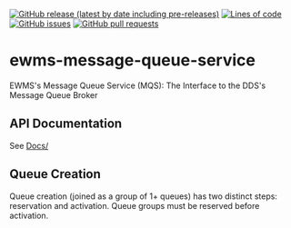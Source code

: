 <!--- Top of README Badges (automated) --->
[![GitHub release (latest by date including pre-releases)](https://img.shields.io/github/v/release/Observation-Management-Service/ewms-message-queue-service?include_prereleases)](https://github.com/Observation-Management-Service/ewms-message-queue-service/) [![Lines of code](https://img.shields.io/tokei/lines/github/Observation-Management-Service/ewms-message-queue-service)](https://github.com/Observation-Management-Service/ewms-message-queue-service/) [![GitHub issues](https://img.shields.io/github/issues/Observation-Management-Service/ewms-message-queue-service)](https://github.com/Observation-Management-Service/ewms-message-queue-service/issues?q=is%3Aissue+sort%3Aupdated-desc+is%3Aopen) [![GitHub pull requests](https://img.shields.io/github/issues-pr/Observation-Management-Service/ewms-message-queue-service)](https://github.com/Observation-Management-Service/ewms-message-queue-service/pulls?q=is%3Apr+sort%3Aupdated-desc+is%3Aopen)
<!--- End of README Badges (automated) --->

# ewms-message-queue-service

EWMS's Message Queue Service (MQS): The Interface to the DDS's Message Queue Broker

## API Documentation

See [Docs/](./Docs)

## Queue Creation

Queue creation (joined as a group of 1+ queues) has two distinct steps: reservation and activation. Queue groups must be
reserved before activation.
